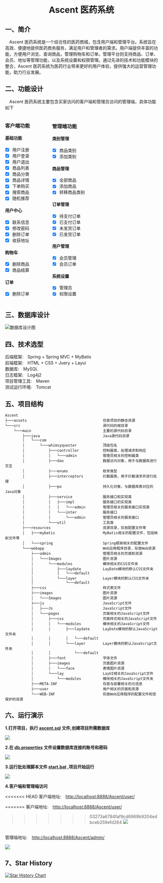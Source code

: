 # **<center>Ascent 医药系统</center>**

## 一、简介
&emsp;Ascent 医药系统是一个综合性的医药商城，包含用户端和管理平台。系统旨在高效、便捷地提供医药商务服务，满足用户和管理者的需求。用户端提供丰富的功能，方便用户浏览、查询商品，管理购物车和订单。管理平台则支持商品、订单、会员、地址等管理功能，以及系统设置和权限管理。通过先进的技术和功能模块的整合，Ascent 医药系统为医药行业带来更好的用户体验，提供强大的运营管理功能，助力行业发展。


## 二、功能设计
&emsp;Ascent 医药系统主要包含买家访问的客户端和管理员访问的管理端，具体功能如下

<div style="display: inline-block; width: 30%;">

### 客户端功能

#### 基础功能
- [x] 用户注册
- [x] 用户登录
- [x] 用户退出
- [x] 商品列表
- [x] 商品分类
- [x] 商品详情
- [x] 下单购买
- [x] 搜索商品
- [x] 随机推荐

#### 用户中心
- [x] 联系信息
- [x] 修改密码
- [x] 删除订单
- [x] 收获地址

#### 购物车
- [x] 删除商品
- [x] 商品结算

#### 订单
- [x] 删除订单
</div>
<div style="display: inline-block; width: 30%;">

### 管理端功能

#### 类别管理
- [x] 商品类别
- [x] 添加类别

#### 商品管理
- [x] 全部商品
- [x] 添加商品
- [x] 转移商品类别

#### 订单管理
- [x] 待支付订单
- [x] 已支付订单
- [x] 未发货订单
- [x] 已发货订单

#### 用户管理
- [x] 会员管理
- [x] 会员订单

#### 系统设置
- [x] 管理员
- [x] 权限设置
</div>


## 三、数据库设计

![数据库设计图](assets/diagram.png)


## 四、技术选型
后端框架:&emsp;Spring + Spring MVC + MyBatis <br>
前端框架:&emsp;HTML + CSS + Juery + Layui <br>
数据库:&emsp;MySQL <br>
日志框架:&emsp;Log4j2 <br>
项目管理工具:&emsp;Maven <br>
测试运行环境:&emsp;Tomcat <br>


## 五、项目结构
```
Ascent
├───assets                                   存放项目的静态资源
└───src                                      源代码的根目录
    └───main                                 主要的源代码目录
        ├───java                             Java源代码目录
        │   └───com
        │       └───whimsyquester            顶级包名
        │           ├───controller           控制器类，处理请求和响应
        │           │   └───admin            管理员相关的控制器类
        │           ├───dao                  数据访问对象，用于与数据库进行交互
        │           ├───enums                枚举类型
        │           ├───interceptors         拦截器类，用于拦截请求并进行处理
        │           ├───po                   持久化对象，与数据库表对应的Java对象
        │           ├───service              服务接口和实现类
        │           │   ├───impl             服务接口的实现类
        │           │   │   └───admin        管理员相关的服务接口实现类
        │           │   └───inter            服务接口
        │           │       └───admin        管理员相关的服务接口
        │           └───util                 工具类
        ├───resources                        资源目录，存放配置文件等
        │   ├───mybatis                      MyBatis相关的配置文件，包括映射文件等
        │   └───spring                       Spring框架相关的配置文件
        └───webapp                           Web应用程序目录，存放Web资源
            ├───admin                        管理员相关的页面和资源
            │   └───Images                   图片资源
            │       └───modules              模块相关的CSS文件夹
            │           ├───laydate          LayDate模块的默认CSS文件夹
            │           │   └───default
            │           └───layer            Layer模块的默认CSS文件夹
            │               └───default
            ├───css                          样式表文件
            ├───images                       图片资源
            │   └───Images                   图片资源
            ├───js                           JavaScript文件
            │   ├───Js                       JavaScript文件
            │   └───pages                    页面相关的JavaScript文件
            │       ├───css                  页面样式相关的JavaScript文件
            │       │   └───modules          模块相关的JavaScript文件
            │       │       ├───laydate      LayDate模块的默认JavaScript文件夹
            │       │       │   └───default
            │       │       └───layer        Layer模块的默认JavaScript文件夹
            │       │           └───default
            │       ├───font                 字体文件
            │       ├───images               页面图片资源
            │       │   └───face             表情图片资源
            │       └───lay                  LayUI相关的JavaScript文件
            │           └───modules          模块相关的JavaScript文件夹
            ├───META-INF                     存放与部署相关的元信息
            ├───user                         用户相关的页面和资源
            └───WEB-INF                      存放Web应用程序的配置文件和受保护的资源
```

## 六、运行演示
**1.打开项目，执行 [ascent.sql](src\main\resources\ascent.sql) 文件,创建项目所需数据库**

![](assets/屏幕截图-2023-11-26-211550.png)


**2.在 [db.properties](src\main\resources\db.properties) 文件设置数据库连接的账号和密码**

![](assets/屏幕截图-2023-11-26-212106.png)


**3.运行批处理脚本文件 [start.bat](start.bat) ,项目开始运行**

![](assets/屏幕截图-2023-11-26-212428.png)

**4.客户端和管理端访问**

<<<<<<< HEAD
客户端地址:&emsp;[http://localhost:8888/Ascent/user/](http://localhost:8888/Ascent/user/) 

=======
客户端地址:&emsp;[http://localhost:8888/Ascent/user/](http://localhost:8888/Ascent/user/) <br>
>>>>>>> 03273a6784faf9cd6969b9204edbceb259efd264
![](assets/网页捕获_26-11-2023_22854_localhost.jpeg)

<br>管理端地址:&emsp;[http://localhost:8888/Ascent/admin/](http://localhost:8888/Ascent/admin/)

![](assets/屏幕截图-2023-11-26-212936.png)

## 7、Star History

[![Star History Chart](https://api.star-history.com/svg?repos=WhimsyQuester/Ascent&type=Date)](https://star-history.com/#WhimsyQuester/Ascent&Date)
